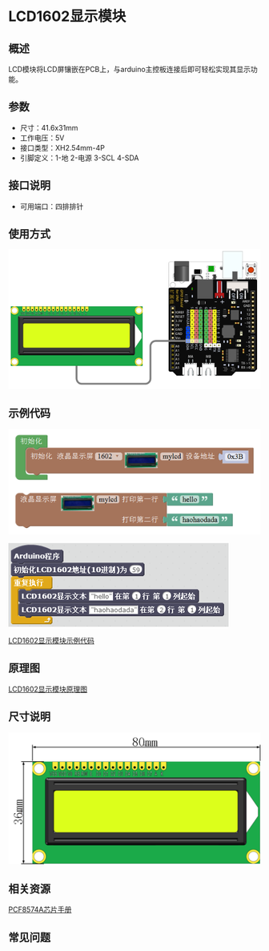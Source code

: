 # LCD1602显示模块

## 概述

LCD模块将LCD屏镶嵌在PCB上，与arduino主控板连接后即可轻松实现其显示功能。

## 参数

* 尺寸：41.6x31mm
* 工作电压：5V
* 接口类型：XH2.54mm-4P
* 引脚定义：1-地 2-电源 3-SCL 4-SDA

## 接口说明

* 可用端口：四排排针

## 使用方式

![](../../.gitbook/assets/arduino-28.png)

## 示例代码

![](../../.gitbook/assets/arduino-67.png)

![](../../.gitbook/assets/arduino-48.png)

[LCD1602显示模块示例代码](http://www.haohaodada.com/show.php?id=956241)

## 原理图

[LCD1602显示模块原理图](https://github.com/Haohaodada-official/docs/blob/master/jiao-xue-chan-pin/pdf/yuan-li-tu/LCD1602%E6%A8%A1%E5%9D%97.pdf)

## 尺寸说明

![](../../.gitbook/assets/arduino-07.png)

## 相关资源

[PCF8574A芯片手册](https://github.com/Haohaodada-official/docs/blob/master/jiao-xue-chan-pin/pdf/xin-pian-shuo-ming/LCD-PCF8574A.PDF)

## 常见问题

